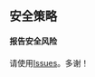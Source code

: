 ## 安全策略

#### 报告安全风险

请使用[Issues](https://github.com/yingzhuo/redisson-redlock-spring-boot-starter/issues)。多谢！
